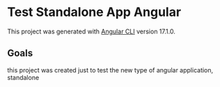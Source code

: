 # Test Standalone App Angular

This project was generated with [Angular CLI](https://github.com/angular/angular-cli) version 17.1.0.

## Goals

this project was created just to test the new type of angular application, standalone


